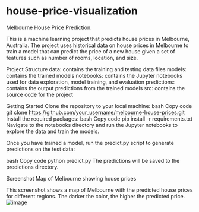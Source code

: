 # house-price-visualization
Melbourne House Price Prediction.

This is a machine learning project that predicts house prices in Melbourne, Australia. The project uses historical data on house prices in Melbourne to train a model that can predict the price of a new house given a set of features such as number of rooms, location, and size.

Project Structure
data: contains the training and testing data files
models: contains the trained models
notebooks: contains the Jupyter notebooks used for data exploration, model training, and evaluation
predictions: contains the output predictions from the trained models
src: contains the source code for the project

Getting Started
Clone the repository to your local machine:
bash
Copy code
git clone https://github.com/your_username/melbourne-house-prices.git
Install the required packages:
bash
Copy code
pip install -r requirements.txt
Navigate to the notebooks directory and run the Jupyter notebooks to explore the data and train the models.

Once you have trained a model, run the predict.py script to generate predictions on the test data:

bash
Copy code
python predict.py
The predictions will be saved to the predictions directory.

Screenshot
Map of Melbourne showing house prices

This screenshot shows a map of Melbourne with the predicted house prices for different regions. The darker the color, the higher the predicted price.
![image](https://user-images.githubusercontent.com/83301253/229288373-ea7833a1-5818-46f1-904d-3e3ec7056108.png)
